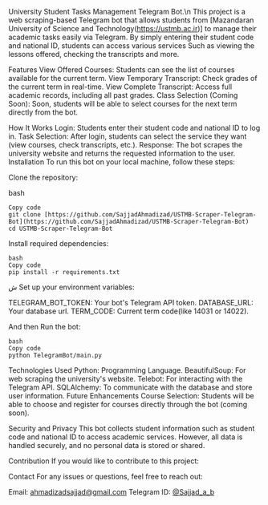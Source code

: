 University Student Tasks Management Telegram Bot.\n
This project is a web scraping-based Telegram bot that allows students from [Mazandaran University of Science and Technology(https://ustmb.ac.ir)] to manage their academic tasks easily via Telegram. By simply entering their student code and national ID, students can access various services Such as viewing the lessons offered, checking the transcripts and more.

Features
View Offered Courses: Students can see the list of courses available for the current term.
View Temporary Transcript: Check grades of the current term in real-time.
View Complete Transcript: Access full academic records, including all past grades.
Class Selection (Coming Soon): Soon, students will be able to select courses for the next term directly from the bot.

How It Works
Login: Students enter their student code and national ID to log in.
Task Selection: After login, students can select the service they want (view courses, check transcripts, etc.).
Response: The bot scrapes the university website and returns the requested information to the user.
Installation
To run this bot on your local machine, follow these steps:

Clone the repository:

bash
```
Copy code
git clone [https://github.com/SajjadAhmadizad/USTMB-Scraper-Telegram-Bot](https://github.com/SajjadAhmadizad/USTMB-Scraper-Telegram-Bot)
cd USTMB-Scraper-Telegram-Bot
```
Install required dependencies:
```
bash
Copy code
pip install -r requirements.txt
```
ش
Set up your environment variables:

TELEGRAM_BOT_TOKEN: Your bot's Telegram API token.
DATABASE_URL: Your database url.
TERM_CODE: Current term code(like 14031 or 14022).

And then Run the bot:
```
bash
Copy code
python TelegramBot/main.py
```
Technologies Used
Python: Programming Language.
BeautifulSoup: For web scraping the university's website.
Telebot: For interacting with the Telegram API.
SQLAlchemy: To communicate with the database and store user information.
Future Enhancements
Course Selection: Students will be able to choose and register for courses directly through the bot (coming soon).

Security and Privacy
This bot collects student information such as student code and national ID to access academic services. However, all data is handled securely, and no personal data is stored or shared.

Contribution
If you would like to contribute to this project:

Contact
For any issues or questions, feel free to reach out:

Email: ahmadizadsajjad@gmail.com
Telegram ID: [@Sajjad_a_b](https://t.me/sajjad_a_b)
